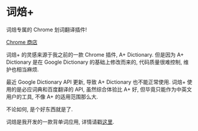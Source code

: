 # 词焙+

词焙专属的 Chrome 划词翻译插件!

[Chrome 商店](https://chrome.google.com/webstore/detail/%E8%AF%8D%E7%84%99%2B/fjdejejennfkoeghchlkjfmdlhoeebjc)

词焙+ 的灵感来源于我之前的一款 Chrome 插件, A+ Dictionary. 但是因为 A+ Dictionary 是在 Google Dictionary 的基础上修改而来的, 代码质量很难控制, 维护也相当麻烦.

最近 Google Dictionary API 更新, 导致 A+ Dictionary 也不能正常使用. 词焙+ 使用的是必应词典和百度翻译的 API, 虽然综合体验比 A+ 好, 但毕竟只能作为中英文用户的工具, 不像 A+ 的适用范围那么大.

不论如何, 是个好东西就是了.

词焙是我开发的一款背单词应用, 详情请戳[这里](http://wordsbaking.com).
